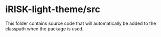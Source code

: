 # iRISK-light-theme/src

This folder contains source code that will automatically be added to the classpath when
the package is used.
